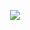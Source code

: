 <p align="center">
  <img src="https://github.com/GustavoRSSilva/GustavoRSSilva/blob/main/profile.gif?raw=true">
</p>

<!---
To recreate this gif, go to https://codesandbox.io/s/slides-with-typewriter-effect-reactjs-forked-tw7xm6?file=/src/App.js, capture the video and convert to gif.
--->

<!---
GustavoRSSilva/GustavoRSSilva is a ✨ special ✨ repository because its `README.md` (this file) appears on your GitHub profile.
You can click the Preview link to take a look at your changes.
--->
